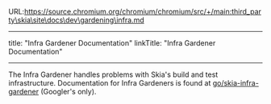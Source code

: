URL:https://source.chromium.org/chromium/chromium/src/+/main:third_party\skia\site\docs\dev\gardening\infra.md

---
title: "Infra Gardener Documentation"
linkTitle: "Infra Gardener Documentation"

---


The Infra Gardener handles problems with Skia's build and test infrastructure.
Documentation for Infra Gardeners is found at [go/skia-infra-gardener](http://go/skia-infra-gardener) (Googler's only).

